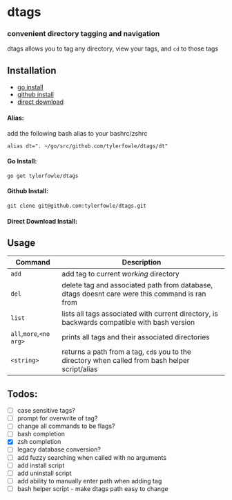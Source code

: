 # dtags

### convenient directory tagging and navigation
dtags allows you to tag any directory, view your tags, and `cd` to those tags

## Installation

* [go install](#go-install)
* [github install](#github-install)
* [direct download](#direct-download-install)

#### Alias:
add the following bash alias to your bashrc/zshrc
```
alias dt=". ~/go/src/github.com/tylerfowle/dtags/dt"
```

#### Go Install:


```
go get tylerfowle/dtags
```


#### Github Install:
```
git clone git@github.com:tylerfowle/dtags.git
```


#### Direct Download Install:


## Usage
Command | Description
---     | ---
`add`                         | add tag to current _working_ directory
`del`                         | delete tag and associated path from database, dtags doesnt care were this command is ran from
`list`                        | lists all tags associated with current directory, is backwards compatible with bash version
`all`,`more`,`<no arg>`       | prints all tags and their associated directories
`<string>`                    | returns a path from a tag, `cd`s you to the directory when called from bash helper script/alias


## Todos:
- [ ] case sensitive tags?
- [ ] prompt for overwrite of tag?
- [ ] change all commands to be flags?
- [ ] bash completion
- [x] zsh completion
- [ ] legacy database conversion?
- [ ] add fuzzy searching when called with no arguments
- [ ] add install script
- [ ] add uninstall script
- [ ] add ability to manually enter path when adding tag
- [ ] bash helper script - make dtags path easy to change
